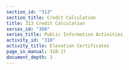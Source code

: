 ```yaml
---
section_id: "313"
section_title: Credit Calculation
title: 313 Credit Calculation
series_id: "300"
series_title: Public Information Activities
activity_id: "310"
activity_title: Elevation Certificates
page_in_manual: 310-17
document_depth: 3
---
```

